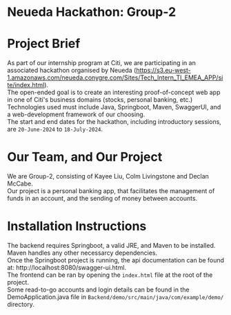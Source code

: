 # Neueda Hackathon: Group-2

# Project Brief
As part of our internship program at Citi, we are participating in an associated hackathon organised by Neueda (https://s3.eu-west-1.amazonaws.com/neueda.conygre.com/Sites/Tech_Intern_TI_EMEA_APP/site/index.html). <br>
The open-ended goal is to create an interesting proof-of-concept web app in one of Citi's business domains (stocks, personal banking, etc.) <br>
Technologies used must include Java, Springboot, Maven, SwaggerUI, and a web-development framework of our choosing. <br>
The start and end dates for the hackathon, including introductory sessions, are `20-June-2024` to `18-July-2024`.

# Our Team, and Our Project
We are Group-2, consisting of Kayee Liu, Colm Livingstone and Declan McCabe. <br>
Our project is a personal banking app, that facilitates the management of funds in an account, and the sending of money between accounts. <br>

# Installation Instructions
The backend requires Springboot, a valid JRE, and Maven to be installed.  Maven handles any other necessarcy dependencies. <br>
Once the Springboot project is running, the api documentation can be found at: http://localhost:8080/swagger-ui.html. <br>
The frontend can be ran by opening the `index.html` file at the root of the project. <br>
Some read-to-go accounts and login details can be found in the DemoApplication.java file in `Backend/demo/src/main/java/com/example/demo/` directory.


